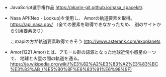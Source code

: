 * JavaScript選手権作品 
   https://akarin-git.github.io/nasa_spacekit/.
  
- Nasa API(Neo - Lookup)を使用し、 Amorの軌道要素を取得。
   https://api.nasa.gov/ 
   （全ての要素を取得できなかったため、 別のサイトから引用要素あり）

  このapiの方が軌道要素取得できそう
  http://www.asterank.com/exoplanets

- Amor(1221 Amor)とは、アモール群の語源となった地球近傍小惑星の一つで、
  地球と火星の間の軌道を通る。
  https://ja.wikipedia.org/wiki/%E3%82%A2%E3%83%A2%E3%83%BC%E3%83%AB_(%E5%B0%8F%E6%83%91%E6%98%9F)